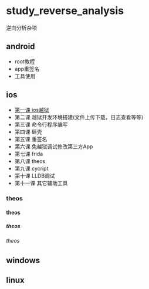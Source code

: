 # study_reverse_analysis
逆向分析杂项
## android
* root教程
* app重签名
* 工具使用
## ios
* [第一课 ios越狱](https://github.com/haidragon/study_reverse_analysis/blob/master/study_reverse_analysis/study_reverse_analysis/ios/pages1/page.md)
* 第二课 越狱开发环境搭建(文件上传下载，日志查看等等)
* 第三课 命令行程序编写
* 第四课 砸壳
* 第五课 重签名
* 第六课 免越狱调试修改第三方App
* 第七课 frida
* 第八课 theos
* 第九课 cycript
* 第十课 LLDB调试 
* 第十一课 其它辅助工具 
### theos
#### theos
##### theos
###### theos
## windows
## linux
